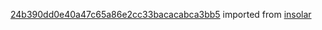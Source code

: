 [24b390dd0e40a47c65a86e2cc33bacacabca3bb5](https://github.com/insolar/insolar/commit/24b390dd0e40a47c65a86e2cc33bacacabca3bb5) imported from [insolar](https://github.com/insolar/insolar)
